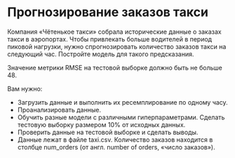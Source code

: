 # Прогнозирование заказов такси
Компания «Чётенькое такси» собрала исторические данные о заказах такси в аэропортах. Чтобы привлекать больше водителей в период пиковой нагрузки, нужно спрогнозировать количество заказов такси на следующий час. Постройте модель для такого предсказания.

Значение метрики RMSE на тестовой выборке должно быть не больше 48.

Вам нужно:

+ Загрузить данные и выполнить их ресемплирование по одному часу.
+ Проанализировать данные.
+ Обучить разные модели с различными гиперпараметрами. Сделать тестовую выборку размером 10% от исходных данных.
+ Проверить данные на тестовой выборке и сделать выводы.
+ Данные лежат в файле taxi.csv. Количество заказов находится в столбце num_orders (от англ. number of orders, «число заказов»).
